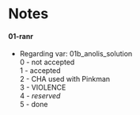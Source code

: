 # Notes
#### 01-ranr
* Regarding var: 01b\_anolis\_solution <br/> 0 - not accepted <br/> 1 - accepted <br/> 2 - CHA used with Pinkman <br/> 3 - VIOLENCE <br/> 4 - *reserved* <br/> 5 - done


